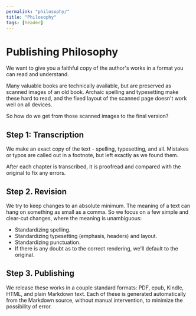 ```yaml
---
permalink: "philosophy/"
title: "Philosophy"
tags: [header]
---
```


# Publishing Philosophy

We want to give you a faithful copy of the author's works in a format you can read and understand.

Many valuable books are technically available, but are preserved as scanned images of an old book. Archaic spelling and typesetting make these hard to read, and the fixed layout of the scanned page doesn't work well on all devices.

So how do we get from those scanned images to the final version?

## Step 1: Transcription

We make an exact copy of the text - spelling, typesetting, and all. Mistakes or typos are called out in a footnote, but left exactly as we found them.

After each chapter is transcribed, it is proofread and compared with the original to fix any errors.

## Step 2. Revision

We try to keep changes to an absolute minimum. The meaning of a text can hang on something as small as a comma. So we focus on a few simple and clear-cut changes, where the meaning is unambiguous:

- Standardizing spelling.
- Standardizing typesetting (emphasis, headers) and layout.
- Standardizing punctuation.
- If there is any doubt as to the correct rendering, we'll default to the original.

## Step 3. Publishing

We release these works in a couple standard formats: PDF, epub, Kindle, HTML, and plain Markdown text. Each of these is generated automatically from the Markdown source, without manual intervention, to minimize the possibility of error.
